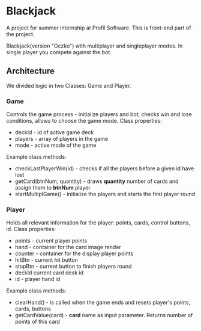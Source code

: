 # Blackjack
A project for summer internship at Profil Software.
This is front-end part of the project.

Blackjack(version "Oczko") with multiplayer and singleplayer modes.
In single player you compete against the bot.

## Architecture
We divided logic in two Classes: Game and Player.
### Game 
Controls the game process - initialize players and bot, checks win and lose conditions, allows to choose the game mode.
Class properties: 
<ul>
    <li>deckId - id of active game deck</li>
    <li>players - array of players in the game</li>
    <li>mode - active mode of the game</li>
</ul>
Example class methods:
<ul>
    <li>checkLastPlayerWin(id) - checks if all the players before a given id have lost</li>
    <li>getCard(btnNum, quantity) - draws <b>quantity</b> number of cards and assign them to <b>btnNum</b> player</li>
    <li>startMultiplGame() - initialize the players and starts the first player round</li>
</ul>

### Player 
Holds all relevant information for the player: points, cards, control buttons, id.
Class properties: 
<ul>
    <li>points - current player points</li>
    <li>hand - container for the card image render</li>
    <li>counter - container for the display player points</li>
    <li>hitBtn - current hit button</li>
    <li>stopBtn - current button to finish players round</li>
    <li>deckId current card desk id</li>
    <li>id - player hand id</li>
</ul>
Example class methods:
<ul>
    <li>clearHand() - is called when the game ends and resets player's points, cards, buttons</li>
    <li>getCardValue(card) - <b>card</b> name as input parameter. Returns number of points of this card</li>
</ul>

